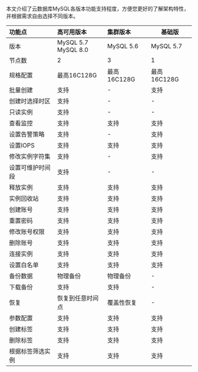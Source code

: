 ﻿本文介绍了云数据库MySQL各版本功能支持程度，方便您更好的了解架构特性，并根据需求自由选择不同版本。

| 功能点           | 高可用版本             | 集群版本    | 基础版      |
| :--------------- | :--------------------- | :---------- | ----------- |
| 版本             | MySQL 5.7<br>MySQL 8.0 | MySQL 5.6   | MySQL 5.7   |
| 节点数           | 2                      | 3           | 1           |
| 规格配置         | 最高16C128G            | 最高16C128G | 最高16C128G |
| 批量创建         | 支持                   | -           | 支持        |
| 创建时选择时区       | 支持                   | -           | -           |
| 只读实例         | 支持                   | -           | -           |
| 查看监控         | 支持                   | 支持        | 支持        |
| 设置告警策略     | 支持                   | -           | 支持        |
| 设置IOPS         | 支持                   | 支持        | 支持        |
| 修改实例字符集   | 支持                   | -           | 支持        |
| 设置可维护时间段 | 支持                   | -           | -           |
| 释放实例         | 支持                   | 支持        | 支持        |
| 实例回收站       | 支持                   | 支持        | 支持        |
| 创建账号         | 支持                   | 支持        | 支持        |
| 重置密码         | 支持                   | 支持        | 支持        |
| 修改账号权限     | 支持                   | 支持        | 支持        |
| 删除账号         | 支持                   | 支持        | 支持        |
| 连接实例         | 支持                   | 支持        | 支持        |
| 设置白名单       | 支持                   | 支持        | 支持        |
| 备份数据         | 物理备份               | 物理备份    | -           |
| 下载备份         | 支持                   | 支持        | -           |
| 恢复             | 恢复到任意时间点       | 覆盖性恢复  | -           |
| 参数配置         | 支持                   | 支持        | 支持        |
| 创建标签         | 支持                   | 支持        | 支持        |
| 删除标签         | 支持                   | 支持        | 支持        |
| 根据标签筛选实例 | 支持                   | 支持        | 支持        |

